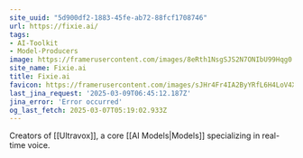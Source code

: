 ```yaml
---
site_uuid: "5d900df2-1883-45fe-ab72-88fcf1708746"
url: https://fixie.ai/
tags:
- AI-Toolkit
- Model-Producers
image: https://framerusercontent.com/images/8eRth1NsgSJS2N7ONIbU99Hqg0.svg
site_name: Fixie.ai
title: Fixie.ai
favicon: https://framerusercontent.com/images/sJHr4Fr4IA2ByYRfL6H4LoV4XA.png
last_jina_request: '2025-03-09T06:45:12.187Z'
jina_error: 'Error occurred'
og_last_fetch: 2025-03-07T05:19:02.933Z
---
```

Creators of [[Ultravox]], a core [[AI Models|Models]] specializing in real-time voice.  
